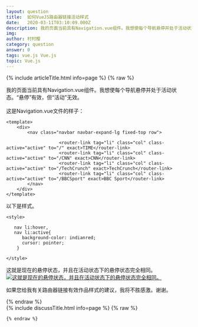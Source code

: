 ```yaml
---
layout: question
title:  如何VueJS路由器链接活动样式
date:   2020-03-11T03:10:09.000Z
description: 我的页面当前具有Navigation.vue组件。我想使每个导航悬停并处于活动状态。“悬停”有效，但“活动”无效。这是Navigation.vue文件的...
img: 
author: 村村樱
category: question
answer: 0
tags: vue.js Vue.js
topic: Vue.js
---
```

<div class="article-root">
  <div class="article">
    {% include articleTitle.html info=page %}
    {% raw %}
    <div class="article-content"><p><font style="vertical-align: inherit;"><font style="vertical-align: inherit;">我的页面当前具有Navigation.vue组件。</font><font style="vertical-align: inherit;">我想使每个导航悬停并处于活动状态。</font><font style="vertical-align: inherit;">“悬停”有效，但“活动”无效。</font></font><br><br><font style="vertical-align: inherit;"><font style="vertical-align: inherit;">
这是Navigation.vue文件的样子：</font></font></p>

<pre><code>&lt;template&gt;<font></font>
    &lt;div&gt;<font></font>
        &lt;nav class="navbar navbar-expand-lg fixed-top row"&gt;<font></font>
<font></font>
                    &lt;router-link tag="li" class="col" class-active="active" to="/" exact&gt;TIME&lt;/router-link&gt;<font></font>
                    &lt;router-link tag="li" class="col" class-active="active" to="/CNN" exact&gt;CNN&lt;/router-link&gt;<font></font>
                    &lt;router-link tag="li" class="col" class-active="active" to="/TechCrunch" exact&gt;TechCrunch&lt;/router-link&gt;<font></font>
                    &lt;router-link tag="li" class="col" class-active="active" to="/BBCSport" exact&gt;BBC Sport&lt;/router-link&gt;<font></font>
        &lt;/nav&gt;<font></font>
    &lt;/div&gt;<font></font>
&lt;/template&gt;<font></font>
</code></pre>

<p><font style="vertical-align: inherit;"><font style="vertical-align: inherit;">以下是样式。</font></font></p>

<pre><code>&lt;style&gt;<font></font>
<font></font>
   nav li:hover,<font></font>
   nav li:active{<font></font>
      background-color: indianred;<font></font>
      cursor: pointer;<font></font>
    }<font></font>
<font></font>
&lt;/style&gt;<font></font>
</code></pre>

<p><font style="vertical-align: inherit;"><font style="vertical-align: inherit;">这就是现在的悬停状态，并且在活动状态下的悬停状态完全相同。
</font></font><a href="https://www.samyoc.com//uploads/users/7703/images/thumbnails/1583896082035.png" data-src="https://www.samyoc.com//uploads/users/7703/images/1583896082035.png" rel="noreferrer"><img src="https://i.stack.imgur.com/wOVg4.png" alt="这就是现在的悬停状态，并且在活动状态下的悬停状态完全相同。"></a></p>

<p><font style="vertical-align: inherit;"><font style="vertical-align: inherit;">如果您给我有关路由器链接有效作品样式的建议，我将不胜感激。</font><font style="vertical-align: inherit;">谢谢。</font></font></p></div>
    {% endraw %}
  </div>

  <div class="discuss-wrapper">
    {% include discussTitle.html info=page %}
    {% raw %}
    
    {% endraw %}
  </div>
<div>
